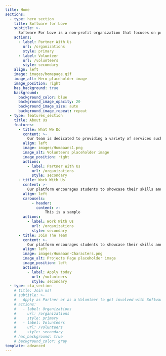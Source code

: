 ```yaml
---
title: Home
sections:
  - type: hero_section
    title: Software for Love
    subtitle: >-
      Software For Love is a non-profit organization that focuses on providing software solutions. We are a team of young professionals who are passionate about technology and seek to give back to our community. 
    actions:
      - label: Partner With Us
        url: /organizations
        style: primary
      - label: Volunteer
        url: /volunteers
        style: secondary
    align: left
    image: images/homepage.gif
    image_alt: Hero placeholder image
    image_position: right
    has_background: true
    background:
      background_color: blue
      background_image_opacity: 20
      background_image_size: auto
      background_image_repeat: repeat   
  - type: features_section
    title: About Us
    features:
      - title: What We Do
        content: >-
          Our team is dedicated to providing a variety of services such as web development, UI/UX design, data analytics, and database management. We seek to develop software for clients in return for a charitable contribution, or a charitable service provided by an organization.
        align: left
        image: images/Humaaans1.png
        image_alt: Volunteers placeholder image
        image_position: right
        actions:
          - label: Partner With Us
            url: /organizations
            style: secondary
      - title: Work With Us
        content: >-
          Our platform encourages students to showcase their skills and abilities, while also providing back to the community. We recruit new talent for marketing, finance, engineering, and more.
        align: left
        carousels:
            - header:
              content: >-
                  This is a sample
        actions:
          - label: Work With Us
            url: /organizations
            style: secondary
      - title: Join The Team
        content: >-
          Our platform encourages students to showcase their skills and abilities, while also providing back to the community. We actively recruit new talent for marketing, finance, engineering, and more.
        align: left
        image: images/Humaaan-Characters.png
        image_alt: Projects Page placeholder image
        image_position: left
        actions:
          - label: Apply today
            url: /volunteers
            style: secondary
  - type: cta_section
    # title: Join us!
    # subtitle: >-
    #   Apply as Partner or as a Volunteer to get involved with Software for Love
    # actions:
    #   - label: Organizations
    #     url: /organizations
    #     style: primary
    #   - label: Volunteers
    #     url: /volunteers
    #     style: secondary
    # has_background: true
    # background_color: gray
template: advanced
---
```

